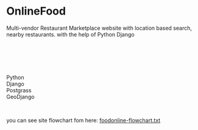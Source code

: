 # OnlineFood

Multi-vendor Restaurant Marketplace website with location based search, nearby restaurants. with the help of Python Django 

</br>
</br>
</br>
</br>


Python </br>
Django </br>
Postgrass </br>
GeoDjango </br>

</br>

you can see site flowchart fom here: [foodonline-flowchart.txt](https://github.com/ali-nobariasl/OnlineFood/files/9734166/foodonline-flowchart.txt)
